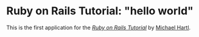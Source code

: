 # Ruby on Rails Tutorial: "hello world"

This is the first application for the
[*Ruby on Rails Tutorial*](http://www.railstutorial.org/)
by [Michael Hartl](http://www.michaelhartl.com/).
